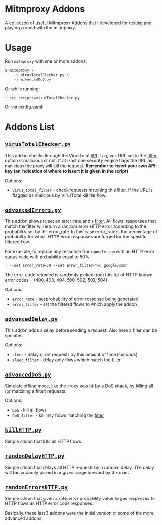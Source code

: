 # Mitmproxy Addons

A collection of useful Mitmproxy Addons that I developed for testing and playing around with the mitmproxy.

# Usage

Run `mitmproxy` with one or more addons:

```sh
$ mitmproxy \
    -s virusTotalChecker.py \
    -s advancedDoS.py
```

Or while running:

```
: set scripts=virusTotalChecker.py
```

Or via [config.yaml](https://docs.mitmproxy.org/stable/concepts-options/):


# Addons List

## [`virusTotalChecker.py`](./virusTotalChecker.py)

This addon checks through the VirusTotal [API](https://docs.virustotal.com/reference/overview) if a given URL set in the [filter](https://docs.mitmproxy.org/stable/concepts-filters/) option is malicious or not. If at least one security engine flags the URL as malicious the proxy will kill the request.
**Remember to insert your own API-key (an indication of where to insert it is given in the script)**

Options:

* `virus_total_filter` - check requests matching this filter. If the URL is flagged as malicious by VirusTotal kill the flow.

## [`advancedErrors.py`](./advancedErrors.py)

This addon allows to set an error_rate and a [filter](https://docs.mitmproxy.org/stable/concepts-filters/). All flows' responses that match the filter will return a random error HTTP error according to the probability set by the error_rate. In this case error_rate is the percentage of probability for which HTTP error responses are forged for the specific filtered flow.

For example, to replace any response from `google.com` with an HTTP error status code with probability equal to 50%:

```
: --set error_rate=50 --set error_filter="~u google.com"

```
The error code returned is randomly picked from this list of HTTP-known error codes = (400, 403, 404, 500, 502, 503, 504)

Options:

* `error_rate` - set probability of error response being generated
* `error_filter` - set the filtered flows to which apply the addon


## [`advancedDelay.py`](./advancedDelay.py)

This addon adds a delay before sending a request. Also here a filter can be specified. 

Options:

* `sleep` - delay client requests by this amount of time (seconds)
* `sleep_filter` - delay only flows which match the [filter](https://docs.mitmproxy.org/stable/concepts-filters/)

## [`advancedDoS.py`](./advancedDoS.py)

Simulate offline mode, like the proxy was hit by a DoS attack, by killing all (or matching a filter) requests.

Options:

* `DoS` - kill all flows
* `DoS_filter` - kill only flows matching the [filter](https://docs.mitmproxy.org/stable/concepts-filters/)

## [`killHTTP.py`](./killHTTP.py)

Simple addon that kills all HTTP flows.


## [`randomDelayHTTP.py`](./randomDelayHTTP.py)

Simple addon that delays all HTTP requests by a random delay. The delay will be randomly picked in a given range inserted by the user.

## [`randomErrorsHTTP.py`](./randomErrosHTTP.py)

Simple addon that given a rate_error probability value forges responses to HTTP flows as HTTP error code responses.

Basically, these last 3 addons were the initial version of some of the more advanced addons.
